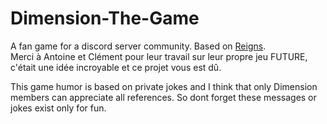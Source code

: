 # Dimension-The-Game

A fan game for a discord server community.
Based on [Reigns](https://store.steampowered.com/app/474750/Reigns/). \
Merci à Antoine et Clément pour leur travail sur leur propre jeu FUTURE, c'était une idée incroyable et ce projet vous est dû.

This game humor is based on private jokes and I think that only Dimension members can appreciate all references.
So dont forget these messages or jokes exist only for fun.
